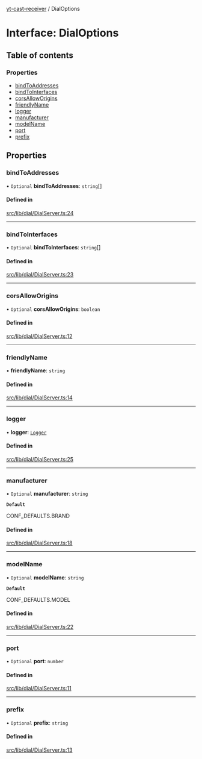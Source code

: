 [yt-cast-receiver](../README.md) / DialOptions

# Interface: DialOptions

## Table of contents

### Properties

- [bindToAddresses](DialOptions.md#bindtoaddresses)
- [bindToInterfaces](DialOptions.md#bindtointerfaces)
- [corsAllowOrigins](DialOptions.md#corsalloworigins)
- [friendlyName](DialOptions.md#friendlyname)
- [logger](DialOptions.md#logger)
- [manufacturer](DialOptions.md#manufacturer)
- [modelName](DialOptions.md#modelname)
- [port](DialOptions.md#port)
- [prefix](DialOptions.md#prefix)

## Properties

### bindToAddresses

• `Optional` **bindToAddresses**: `string`[]

#### Defined in

[src/lib/dial/DialServer.ts:24](https://github.com/patrickkfkan/yt-cast-receiver/blob/91904fb/src/lib/dial/DialServer.ts#L24)

___

### bindToInterfaces

• `Optional` **bindToInterfaces**: `string`[]

#### Defined in

[src/lib/dial/DialServer.ts:23](https://github.com/patrickkfkan/yt-cast-receiver/blob/91904fb/src/lib/dial/DialServer.ts#L23)

___

### corsAllowOrigins

• `Optional` **corsAllowOrigins**: `boolean`

#### Defined in

[src/lib/dial/DialServer.ts:12](https://github.com/patrickkfkan/yt-cast-receiver/blob/91904fb/src/lib/dial/DialServer.ts#L12)

___

### friendlyName

• **friendlyName**: `string`

#### Defined in

[src/lib/dial/DialServer.ts:14](https://github.com/patrickkfkan/yt-cast-receiver/blob/91904fb/src/lib/dial/DialServer.ts#L14)

___

### logger

• **logger**: [`Logger`](Logger.md)

#### Defined in

[src/lib/dial/DialServer.ts:25](https://github.com/patrickkfkan/yt-cast-receiver/blob/91904fb/src/lib/dial/DialServer.ts#L25)

___

### manufacturer

• `Optional` **manufacturer**: `string`

**`Default`**

CONF_DEFAULTS.BRAND

#### Defined in

[src/lib/dial/DialServer.ts:18](https://github.com/patrickkfkan/yt-cast-receiver/blob/91904fb/src/lib/dial/DialServer.ts#L18)

___

### modelName

• `Optional` **modelName**: `string`

**`Default`**

CONF_DEFAULTS.MODEL

#### Defined in

[src/lib/dial/DialServer.ts:22](https://github.com/patrickkfkan/yt-cast-receiver/blob/91904fb/src/lib/dial/DialServer.ts#L22)

___

### port

• `Optional` **port**: `number`

#### Defined in

[src/lib/dial/DialServer.ts:11](https://github.com/patrickkfkan/yt-cast-receiver/blob/91904fb/src/lib/dial/DialServer.ts#L11)

___

### prefix

• `Optional` **prefix**: `string`

#### Defined in

[src/lib/dial/DialServer.ts:13](https://github.com/patrickkfkan/yt-cast-receiver/blob/91904fb/src/lib/dial/DialServer.ts#L13)
